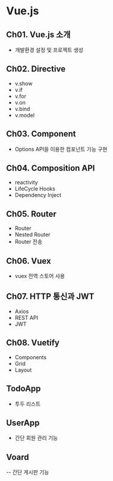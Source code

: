 # Vue.js

## Ch01. Vue.js 소개
- 개발환경 설정 및 프로젝트 생성

## Ch02. Directive
- v.show
- v.if
- v.for 
- v.on
- v.bind
- v.model

## Ch03. Component
- Options API을 이용한 컴포넌트 기능 구현

## Ch04. Composition API
- reactivity
- LifeCycle Hooks
- Dependency Inject

## Ch05. Router
- Router
- Nested Router 
- Router 전송

## Ch06. Vuex
- vuex 전역 스토어 사용

## Ch07. HTTP 통신과 JWT
- Axios
- REST API
- JWT

## Ch08. Vuetify
- Components
- Grid
- Layout

## TodoApp
- 투두 리스트

## UserApp
- 간단 회원 관리 기능 

## Voard
-- 간단 게시판 기능 
